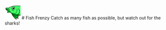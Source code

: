 <img src="Images/Logo.png" width="50"/> 
# Fish Frenzy
Catch as many fish as possible, but watch out for the sharks!
